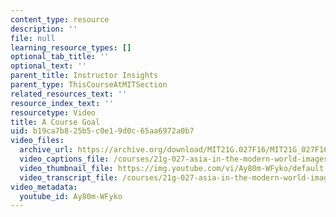 ```yaml
---
content_type: resource
description: ''
file: null
learning_resource_types: []
optional_tab_title: ''
optional_text: ''
parent_title: Instructor Insights
parent_type: ThisCourseAtMITSection
related_resources_text: ''
resource_index_text: ''
resourcetype: Video
title: A Course Goal
uid: b19ca7b8-25b5-c0e1-9d0c-65aa6972a0b7
video_files:
  archive_url: https://archive.org/download/MIT21G.027F16/MIT21G_027F16_educator_06_300k.mp4
  video_captions_file: /courses/21g-027-asia-in-the-modern-world-images-representations-fall-2016/63f64a1557ac5833be98a620522252e2_1801229.vtt
  video_thumbnail_file: https://img.youtube.com/vi/Ay80m-WFyko/default.jpg
  video_transcript_file: /courses/21g-027-asia-in-the-modern-world-images-representations-fall-2016/9bf663c567ecf0ba405ef635a26a43c5_1801229.pdf
video_metadata:
  youtube_id: Ay80m-WFyko
---
```

